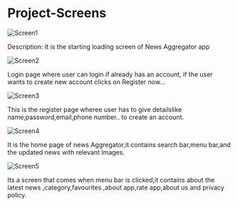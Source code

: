 # Project-Screens

![Screen1](https://user-images.githubusercontent.com/81153054/115831320-0f2da580-a42f-11eb-9922-3ea0fea5e9bd.jpg)

Description:
It is the starting loading screen of News Aggregator app

![Screen2](https://user-images.githubusercontent.com/81153054/115832088-143f2480-a430-11eb-8f85-e1f23f8c8dcd.jpg)

Login page where user can login if already has an account, if the user wants to create new account clicks on Register now...

![Screen3](https://user-images.githubusercontent.com/81153054/115832502-97f91100-a430-11eb-924c-c62db644f14a.jpg)

This is the register page wheree user has to give detailslike name,password,email,phone number.. to create an account.

![Screen4](https://user-images.githubusercontent.com/81153054/115832764-e7d7d800-a430-11eb-846f-2c59895becff.jpg)

It is the home page of news Aggregator,it contains search bar,menu bar,and the updated news with relevant Images.

![Screen5](https://user-images.githubusercontent.com/81153054/115833158-56b53100-a431-11eb-9456-c2b01f42cd4d.jpg)

Its a screen that comes when menu bar is clicked,it contains about the latest news ,category,favourites ,about app,rate app,about us and privacy policy.
